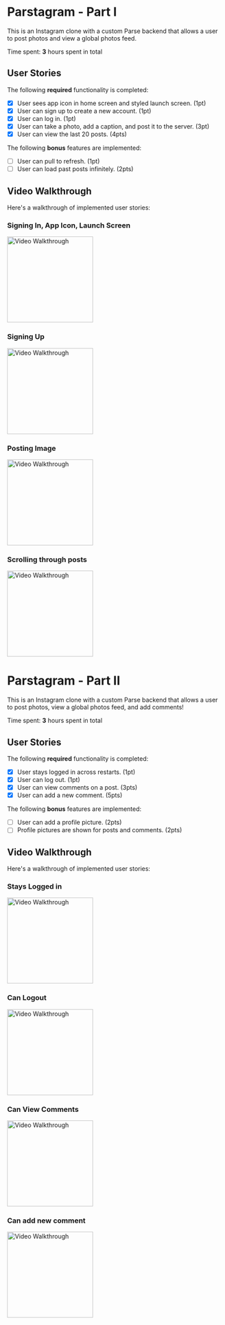 # Parstagram - Part I

This is an Instagram clone with a custom Parse backend that allows a user to post photos and view a global photos feed.

Time spent: **3** hours spent in total

## User Stories

The following **required** functionality is completed:

- [x] User sees app icon in home screen and styled launch screen. (1pt)
- [x] User can sign up to create a new account. (1pt)
- [x] User can log in. (1pt)
- [x] User can take a photo, add a caption, and post it to the server. (3pt)
- [x] User can view the last 20 posts. (4pts)

The following **bonus** features are implemented:

- [ ] User can pull to refresh. (1pt)
- [ ] User can load past posts infinitely. (2pts)

## Video Walkthrough

Here's a walkthrough of implemented user stories:

### Signing In, App Icon, Launch Screen
<img src='https://user-images.githubusercontent.com/61296527/135904343-fc1b9d2d-2ee4-4c3a-8459-5ec567c03b4d.gif' title='Video Walkthrough' width='200' alt='Video Walkthrough' />

### Signing Up
<img src='https://user-images.githubusercontent.com/61296527/135904545-fa5bc22d-e6ff-455e-a9b9-903e8ef88410.gif' title='Video Walkthrough' width='200' alt='Video Walkthrough' />

### Posting Image
<img src='https://user-images.githubusercontent.com/61296527/135904629-ff82d60f-519f-42c2-b88e-4c03e999b8f9.gif' title='Video Walkthrough' width='200' alt='Video Walkthrough' />

### Scrolling through posts
<img src='https://user-images.githubusercontent.com/61296527/135904755-93afdee0-af2f-4e87-9589-044bdededa65.gif' title='Video Walkthrough' width='200' alt='Video Walkthrough' />

# Parstagram - Part II

This is an Instagram clone with a custom Parse backend that allows a user to post photos, view a global photos feed, and add comments!

Time spent: **3** hours spent in total

## User Stories

The following **required** functionality is completed:

- [x] User stays logged in across restarts. (1pt)
- [x] User can log out. (1pt)
- [x] User can view comments on a post. (3pts)
- [x] User can add a new comment. (5pts)

The following **bonus** features are implemented:

- [ ] User can add a profile picture. (2pts)
- [ ] Profile pictures are shown for posts and comments. (2pts)

## Video Walkthrough

Here's a walkthrough of implemented user stories:

### Stays Logged in
<img src='https://user-images.githubusercontent.com/61296527/137846319-7d0fa150-d5d7-475c-95e5-a89b86a07825.gif' title='Video Walkthrough' width='200' alt='Video Walkthrough' />

### Can Logout
<img src='https://user-images.githubusercontent.com/61296527/137846572-b197857a-5906-43f7-8e7d-ddbe72a82d11.gif' title='Video Walkthrough' width='200' alt='Video Walkthrough' />

### Can View Comments
<img src='https://user-images.githubusercontent.com/61296527/137846854-bc02e416-1dbf-45cd-8e60-c4f0d6715367.gif' title='Video Walkthrough' width='200' alt='Video Walkthrough' />

### Can add new comment
<img src='https://user-images.githubusercontent.com/61296527/137846724-461f96c4-779e-4dac-87e5-6b99fb75f983.gif' title='Video Walkthrough' width='200' alt='Video Walkthrough' />
